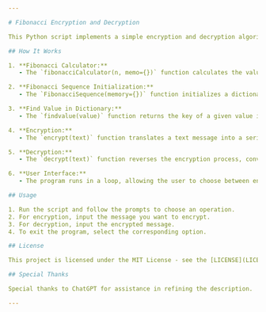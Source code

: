 ```yaml
---

# Fibonacci Encryption and Decryption

This Python script implements a simple encryption and decryption algorithm based on the Fibonacci sequence.

## How It Works

1. **Fibonacci Calculator:**
   - The `fibonacciCalculator(n, memo={})` function calculates the value of a given index in the Fibonacci sequence using memoization for efficiency.

2. **Fibonacci Sequence Initialization:**
   - The `FibonacciSequence(memory={})` function initializes a dictionary with pre-computed Fibonacci values (256 entries for ASCII values).

3. **Find Value in Dictionary:**
   - The `findvalue(value)` function returns the key of a given value in the Fibonacci sequence dictionary.

4. **Encryption:**
   - The `encrypt(text)` function translates a text message into a series of Fibonacci values, separated by "99919". It utilizes ASCII values for characters.

5. **Decryption:**
   - The `decrypt(text)` function reverses the encryption process, converting Fibonacci values back into characters.

6. **User Interface:**
   - The program runs in a loop, allowing the user to choose between encryption, decryption, or exiting the loop.

## Usage

1. Run the script and follow the prompts to choose an operation.
2. For encryption, input the message you want to encrypt.
3. For decryption, input the encrypted message.
4. To exit the program, select the corresponding option.

## License

This project is licensed under the MIT License - see the [LICENSE](LICENSE) file for details.

## Special Thanks

Special thanks to ChatGPT for assistance in refining the description.

---
```

